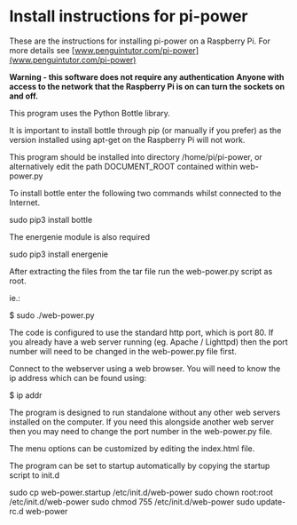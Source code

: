 Install instructions for pi-power
=================================

These are the instructions for installing pi-power on a Raspberry Pi.
For more details see [www.penguintutor.com/pi-power](www.penguintutor.com/pi-power)



__Warning - this software does not require any authentication__
**Anyone with access to the network that the Raspberry Pi is on can 
turn the sockets on and off.**



This program uses the Python Bottle library.

It is important to install bottle through pip (or manually if you prefer)
as the version installed using apt-get on the Raspberry Pi will not work.

This program should be installed into directory /home/pi/pi-power, or alternatively edit the path DOCUMENT_ROOT contained within web-power.py

To install bottle enter the following two commands whilst connected to the Internet.

sudo pip3 install bottle

The energenie module is also required 

sudo pip3 install energenie


After extracting the files from the tar file run the web-power.py script as root.

ie.:

$ sudo ./web-power.py

The code is configured to use the standard http port, which is port 80. 
If you already have a web server running (eg. Apache / Lighttpd) then the port number will need to be changed in the web-power.py file first.


Connect to the webserver using a web browser. You will need to know the ip address which can be found using:

$ ip addr

The program is designed to run standalone without any other web servers installed on the computer. If you need this alongside another web server then you may need to change the port number in the web-power.py file.


The menu options can be customized by editing the index.html file.


The program can be set to startup automatically by copying the startup script to init.d

sudo cp web-power.startup /etc/init.d/web-power 
sudo chown root:root /etc/init.d/web-power
sudo chmod 755 /etc/init.d/web-power
sudo update-rc.d web-power


